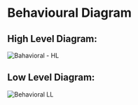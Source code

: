 # Behavioural Diagram

## High Level Diagram:

![Bahavioral - HL](https://user-images.githubusercontent.com/99074356/157281795-2f1b24d9-81a4-48f7-8806-496f664b4ce1.png)

## Low Level Diagram:

![Behavioral LL](https://user-images.githubusercontent.com/99074356/157282085-d859199c-167f-4b5b-914c-e92b5dc2dd09.png)
